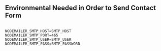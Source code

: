 ## Environmental Needed in Order to Send Contact Form
<code>
NODEMAILER_SMTP_HOST=SMTP_HOST
NODEMAILER_SMTP_PORT=465
NODEMAILER_SMTP_USER=SMTP_USER
NODEMAILER_SMTP_PASS=SMTP_PASSWORD
</code>